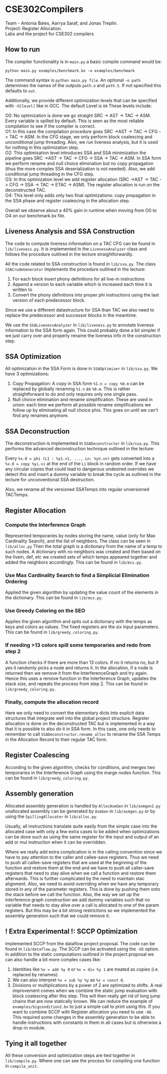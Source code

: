 # CSE302Compilers

Team - Antonia Baies, Aarrya Saraf, and Jonas Treplin. \
Project: Register Allocation. \
Labs and the project for CSE302 compilers 


## How to run

The compiler functionality is in `main.py` a basic compile command would be:

```
python main.py examples/benchmark.bx -o examples/benchmark
```

The command syntax is `python main.py file`. An optional `-o path` determines the names of the outputs `path.o` and `path.S`. 
If not specified this defaults to `out`.  

Additionally, we provide different optimization levels that can be specified with `-O[level]` like in GCC. The default Level is `O0` These levels include:

O0: No optimization is done we go straight SRC -> AST -> TAC -> ASM. Every variable is spilled by default. This is seen as the most reliable compilation to see if the compiler is correct.   
O1: In this case the compilation procedure goes SRC ->AST -> TAC -> CFG -> TAC -> ASM. In the CFG stage, we only perform block coalescing and unconditional jump threading. Also, we run liveness analysis, but it is used for nothing in this optimization step.  
O2:  This optimisation level introduces SSA and SSA minimization the pipeline goes SRC ->AST -> TAC -> CFG -> SSA -> TAC -> ASM. In SSA form we perform rename and null choice elimination but no copy propagation (thus the more complex SSA deserialization is not needed). Also, we add conditional jump threading in the CFG step.   
O3: In this optimization level we add register allocation (SRC ->AST -> TAC -> CFG -> SSA -> TAC -> ETAC -> ASM).  The register allocation is run on the deconstructed TAC.  
O4: This level only adds only two final optimizations: copy propagation in the SSA phase and register coalescing in the allocation step. 

Overall we observe about a 40% gain in runtime when moving from O0 to O4 on our benchmark.bx file.

## Liveness Analysis and SSA Construction

The code to compute liveness information on a TAC CFG can be found in `lib/liveness.py`. It is implemented in the `LivenessAnalyzer` class and follows the procedure outlined in the lecture straightforwardly.

All the code related to SSA construction is found in `lib/ssa.py`. The class `SSACrudeGenerator` implements the procedure outlined in the lecture:

1. For each block insert phony definitions for all live-in instructions
2. Append a version to each variable which is increased each time it is written to 
3. Convert the phony definitions into proper phi instructions using the last version of each predecessor block.

Since we use a different datastructure for SSA than TAC we also need to replace the predecessor and successor blocks in the meantime. 

We use the `SSALivenessAnalyzer` in `lib/liveness.py` to annotate liveness information to the SSA form again. This could probably done a bit simpler if we just carry over and properly rename the liveness info in the construction step.

## SSA Optimization

All optimization in the SSA Form is done in `SSAOptimizer` in `lib/ssa.py`. We have 3 optimizations:

1. Copy Propagation: A copy in SSA form `%1.n = copy %0.m` can be replaced by globally renaming `%1.n` as `%0.m`. This is rather straightforward to do and only requires only one single pass.
2. Null choice elimination and rename simplification. These are used in union: each time we perform all possible rename simplifications we follow up by eliminating all null choice phis. This goes on until we can't find any renames anymore.

## SSA Deconstruction

The deconstruction is implemented in `SSADeconstructor` in `lib/ssa.py`. This performs the advanced deconstruction technique outlined in the lecture:

Every `%x.0 = phi (L1 : %y1.v1, ..., Ln: %yn.vn)` gets converted into a `%x.0 = copy %yi.vi` at the end of the `Li` block in random order. If we have any circular copies that could lead to dangerous undesired overrides we detect this and insert a dummy variable to break the cycle as outlined in the lecture for unconventional SSA destruction.

Also, we rename all the versioned SSATemps into regular unversioned TACTemps.

## Register Allocation

### Compute the Interference Graph

Represented temporaries by nodes storing the name, value (only for Max Cardinality Search), and the list of neighbors. The class can be seen in `lib/alloc.py` Then the total graph is a dictionary from the name of a temp to such nodes. A dictionary with no neighbors was created and then based on the livein, def, etc we created sets of which temps appeared together and added the neighbors accordingly. This can be found in `lib/mcs.py`.

### Use Max Cardinality Search to find a Simplicial Elimination Ordering 

Applied the given algorithm by updating the value count of the elements in the dictionary. This can be found in `lib/mcs.py`.

### Use Greedy Coloring on the SEO

Applies the given algorithm and spits out a dictionary with the temps as keys and colors as values. The fixed registers are the six input parameters. This can be found in `lib/greedy_coloring.py`.


### If needing >13 colors spill some temporaries and redo from step 2
A function checks if there are more than 13 colors. If no it returns no, but if yes it randomly picks a node and returns it. In the allocation, if a node is returned then we remove it from the InterferenceGraph and try again. Hence this uses a remove function in the Interference Graph, updates the stack size, and repeats the process from step 2. This can be found in `lib/greedy_coloring.py`.

### Finally, compute the allocation record

Here we only need to convert the elementary dicts into explicit data structures that integrate well into the global project structure.
Register allocation is done on the deconstructed TAC but is implemented in a way that it is possible to also do it in SSA form. In this case, one only needs to remember to call `SSADeconstructor.rename_alloc` to rename the SSA Temps in the Allocation Record to their regular TAC form.

## Register Coalescing 

According to the given algorithm, checks for conditions, and merges two temporaries in the Interference Graph using the marge nodes function. This can be found in `lib/greedy_coloring.py`.

## Assembly generation

Allocated assembly generation is handled by `AllocAsmGen` in `lib/asmgen2.py` unallocated assembly can be generated by `AsmGen` in `lib/asmgen.py` or by using the `SpillingAllocator` in `lib/alloc.py`.

Usually, all instructions translate quite easily from the simple case into the allocated case with only a few extra cases to be added when optimizations can be done such as using the same register for the input and output of an add or mul instruction when it can be overridden.

Where we really add extra complication is in the calling convention since we have to pay attention to the caller and callee-save registers. Thus we need to push all callee-save registers that are used at the beginning of the function and restore them at the end and we have to push all caller-save registers that need to stay alive when we call a function and restore them afterwards. This is further complicated by the need to maintain stac alignment. Also, we need to avoid overriding when we have any temporary stored in any of the parameter registers. This is done by pushing them onto the stack before we call the function. Also, the way we set up the interference graph construction we add dummy variables such that no variable that needs to stay alive over a call is allocated to one of the param registers. But this may be a bit strong restrictions so we implemented the assembly generation such that we could remove it.

## ! Extra Experimental !: SCCP Optimization

Implemented SCCP from the dataflow project proposal. The code can be found in `lib/dataflow.py`. The SCCP can be activated using the `-O5` option. In addition to the static computations outlined in the project proposal we can also handle a bit more complex cases like: 
1. Identities like `%x = add %y 0` or `%x = div %y 1` are treated as copies (i.e. replaced by renames).
2. We can also interpret `%x = sub %y %y` as `%x = const 0`.
3. Divisions or multiplications by a power of 2 are optimized to shifts.
A real improvement comes when we combine the static jump evaluation with block coalescing after this step. This will then really get rid of long jump chains that are now statically known. We can reduce the example of `examples/bigcondition2.bx` to just a simple call to print using this. If you want to combine SCCP with Register allocation you need to use `-O6`. This required some changes in the assembly generation to be able to handle instructions with constants in them in all cases but is otherwise a drop-in module.

## Tying it all together

All these conversion and optimization steps are tied together in `lib/compile.py`. Where one can see the process for compiling one function in `compile_unit`.
